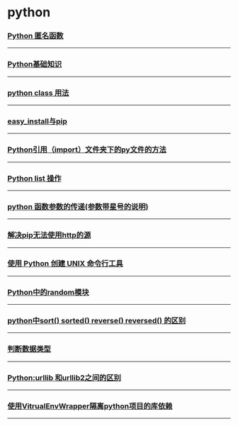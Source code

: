python
======

### [Python 匿名函数](anonymous)

---

### [Python基础知识](base)

---

### [python class 用法](class)

---

### [easy_install与pip](easy-install-and-pip)

---

### [Python引用（import）文件夹下的py文件的方法](import-folder)

---

### [Python list 操作](list)

---

### [python 函数参数的传递(参数带星号的说明)](parameter)

---

### [解决pip无法使用http的源](pip-can-not-use-http-source)

---

### [使用 Python 创建 UNIX 命令行工具](python-create-unix-cli-tools)

---

### [Python中的random模块](random)

---

### [python中sort() sorted() reverse() reversed() 的区别](sort)

---

### [判断数据类型](type)

---

### [Python:urllib 和urllib2之间的区别](urllib-urllib2)

---

### [使用VitrualEnvWrapper隔离python项目的库依赖](VirtualEnvWrapper-isolate-python-lib-dependency)

---
